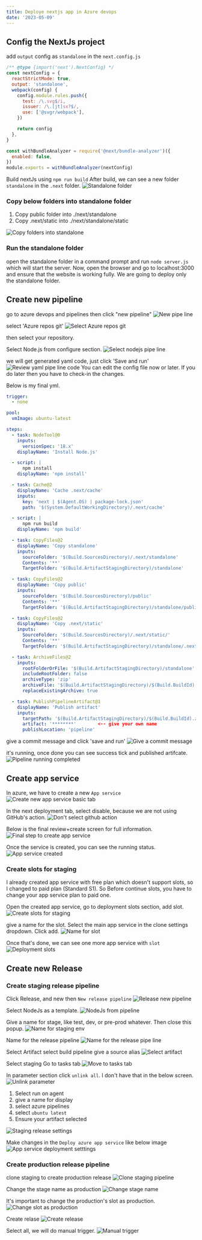 ```yaml
---
title: Deploye nextjs app in Azure devops
date: '2023-05-09'
---
```


## Config the NextJs project

add `output` config as `standalone` in the `next.config.js`

```js
/** @type {import('next').NextConfig} */
const nextConfig = {
  reactStrictMode: true,
  output: 'standalone',
  webpack(config) {
    config.module.rules.push({
      test: /\.svg$/i,
      issuer: /\.[jt]sx?$/,
      use: ['@svgr/webpack'],
    })

    return config
  },
}

const withBundleAnalyzer = require('@next/bundle-analyzer')({
  enabled: false,
})
module.exports = withBundleAnalyzer(nextConfig)
```

Build nextJs using `npm run build`
After build, we can see a new folder `standalone` in the `.next` folder.
![Standalone folder](standalone-folder.png)

### Copy below folders into standalone folder

1. Copy public folder into ./next/standalone
2. Copy .next/static into ./next/standalone/static

![Copy folders into standalone](copy-folders-into-standalone.png)

### Run the standalone folder

open the standalone folder in a command prompt and run `node server.js` which will start the server.
Now, open the browser and go to localhost:3000 and ensure that the website is working fully.
We are going to deploy only the standalone folder.

## Create new pipeline

go to azure devops and pipelines then click "new pipeline"
![New pipe line](new-pipe-line-button.png)

select 'Azure repos git'
![Select Azure repos git](select-azure-repos-git.png)

then select your repository.

Select Node.js from configure section.
![Select nodejs pipe line](select-nodejs-pipeline.png)

we will get generated yaml code, just click 'Save and run'
![Review yaml pipe line code](review-yaml-pipeline-code.png)
You can edit the config file now or later. If you do later then you have to check-in the changes.

Below is my final yml.

```yml
trigger:
  - none

pool:
  vmImage: ubuntu-latest

steps:
  - task: NodeTool@0
    inputs:
      versionSpec: '18.x'
    displayName: 'Install Node.js'

  - script: |
      npm install
    displayName: 'npm install'

  - task: Cache@2
    displayName: 'Cache .next/cache'
    inputs:
      key: 'next | $(Agent.OS) | package-lock.json'
      path: '$(System.DefaultWorkingDirectory)/.next/cache'

  - script: |
      npm run build
    displayName: 'npm build'

  - task: CopyFiles@2
    displayName: 'Copy standalone'
    inputs:
      sourceFolder: '$(Build.SourcesDirectory)/.next/standalone'
      Contents: '**'
      TargetFolder: '$(Build.ArtifactStagingDirectory)/standalone'

  - task: CopyFiles@2
    displayName: 'Copy public'
    inputs:
      sourceFolder: '$(Build.SourcesDirectory)/public'
      Contents: '**'
      TargetFolder: '$(Build.ArtifactStagingDirectory)/standalone/public'

  - task: CopyFiles@2
    displayName: 'Copy .next/static'
    inputs:
      SourceFolder: '$(Build.SourcesDirectory)/.next/static/'
      Contents: '**'
      TargetFolder: '$(Build.ArtifactStagingDirectory)/standalone/.next/static'

  - task: ArchiveFiles@2
    inputs:
      rootFolderOrFile: '$(Build.ArtifactStagingDirectory)/standalone'
      includeRootFolder: false
      archiveType: 'zip'
      archiveFile: '$(Build.ArtifactStagingDirectory)/$(Build.BuildId).zip'
      replaceExistingArchive: true

  - task: PublishPipelineArtifact@1
    displayName: 'Publish artifact'
    inputs:
      targetPath: '$(Build.ArtifactStagingDirectory)/$(Build.BuildId).zip'
      artifact: '********'        <-- give your own name
      publishLocation: 'pipeline'
```

give a commit message and click 'save and run'
![Give a commit message](Give-commit-message.png)

it's running, once done you can see success tick and published artifcate.
![Pipeline running completed](pipeline-completed.png)

## Create app service

In azure, we have to create a new `App service`
![Create new app service basic tab](new-app-service-starting-config.png)

In the next deployment tab, select disable, because we are not using GitHub's action.
![Don't select github action](dont-select-github-ci-cd.png)

Below is the final review+create screen for full information.
![Final step to create app service](final-step-to-create-app-service.png)

Once the service is created, you can see the running status.
![App service created](app-service-created.png)

### Create slots for staging

I already created app service with free plan which doesn't support slots, so I changed to paid plan (Standard S1). So Before continue slots, you have to change your app service plan to paid one.

Open the created app service, go to deployment slots section, add slot.
![Create slots for staging](slots-for-staging.png)

give a name for the slot.
Select the main app service in the clone settings dropdown.
Click add.
![Name for slot](name-for-slot.png)

Once that's done, we can see one more app service with `slot`
![Deployment slots](deployment-slots.png)

## Create new Release

### Create staging release pipeline

Click Release, and new then `New release pipeline`
![Release new pipeline](release-new.png)

Select NodeJs as a template.
![NodeJs from pipeline](select-nodejs-from-pipeline.png)

Give a name for stage, like test, dev, or pre-prod whatever. Then close this popup.
![Name for staging env](give-name-for-staging.png)

Name for the release pipeline
![Name for the release pipe line](name-for-the-release-pipeline.png)

Select Artifact
select build pipeline
give a source alias
![Select artifact](select-artifacts.png)

Select staging
Go to tasks tab
![Move to tasks tab](move-to-tasks-tab.png)

In parameter section click `unlink all`. I don't have that in the below screen.
![Unlink parameter](unline-in-parameter.png)

1. Select run on agent
2. give a name for display
3. select azure pipelines
4. select `ubuntu latest`
5. Ensure your artifact selected

![Staging release settings](staging-release-settings.png)

Make changes in the `Deploy azure app service` like below image
![App service deployment setttings](app-service-deploy-settings.png)

### Create production release pipeline

clone staging to create production release
![Clone staging pipeline](clone-staging-for-production.png)

Change the stage name as production
![Change stage name](changing-stage-name.png)

It's important to change the production's slot as production.
![Change slot as production](change-production-slot.png)

Create relase
![Create release](create-release.png)

Select all, we will do manual trigger.
![Manual trigger](manual-trigger.png)
